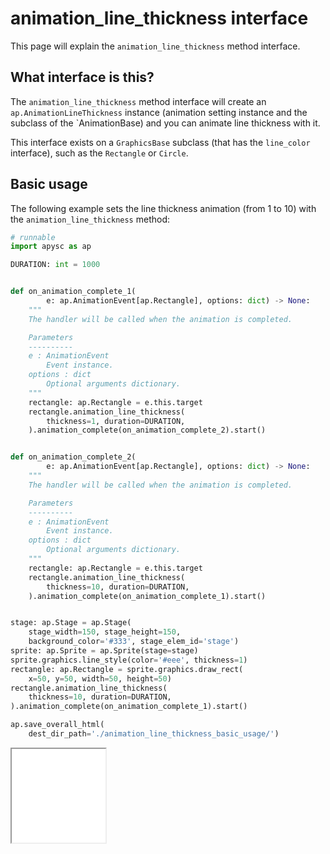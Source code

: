 # animation_line_thickness interface

This page will explain the `animation_line_thickness` method interface.

## What interface is this?

The `animation_line_thickness` method interface will create an `ap.AnimationLineThickness` instance (animation setting instance and the subclass of the `AnimationBase) and you can animate line thickness with it.

This interface exists on a `GraphicsBase` subclass (that has the `line_color` interface), such as the `Rectangle` or `Circle`.

## Basic usage

The following example sets the line thickness animation (from 1 to 10) with the `animation_line_thickness` method:

```py
# runnable
import apysc as ap

DURATION: int = 1000


def on_animation_complete_1(
        e: ap.AnimationEvent[ap.Rectangle], options: dict) -> None:
    """
    The handler will be called when the animation is completed.

    Parameters
    ----------
    e : AnimationEvent
        Event instance.
    options : dict
        Optional arguments dictionary.
    """
    rectangle: ap.Rectangle = e.this.target
    rectangle.animation_line_thickness(
        thickness=1, duration=DURATION,
    ).animation_complete(on_animation_complete_2).start()


def on_animation_complete_2(
        e: ap.AnimationEvent[ap.Rectangle], options: dict) -> None:
    """
    The handler will be called when the animation is completed.

    Parameters
    ----------
    e : AnimationEvent
        Event instance.
    options : dict
        Optional arguments dictionary.
    """
    rectangle: ap.Rectangle = e.this.target
    rectangle.animation_line_thickness(
        thickness=10, duration=DURATION,
    ).animation_complete(on_animation_complete_1).start()


stage: ap.Stage = ap.Stage(
    stage_width=150, stage_height=150,
    background_color='#333', stage_elem_id='stage')
sprite: ap.Sprite = ap.Sprite(stage=stage)
sprite.graphics.line_style(color='#eee', thickness=1)
rectangle: ap.Rectangle = sprite.graphics.draw_rect(
    x=50, y=50, width=50, height=50)
rectangle.animation_line_thickness(
    thickness=10, duration=DURATION,
).animation_complete(on_animation_complete_1).start()

ap.save_overall_html(
    dest_dir_path='./animation_line_thickness_basic_usage/')
```

<iframe src="static/animation_line_thickness_basic_usage/index.html" width="150" height="150"></iframe>
